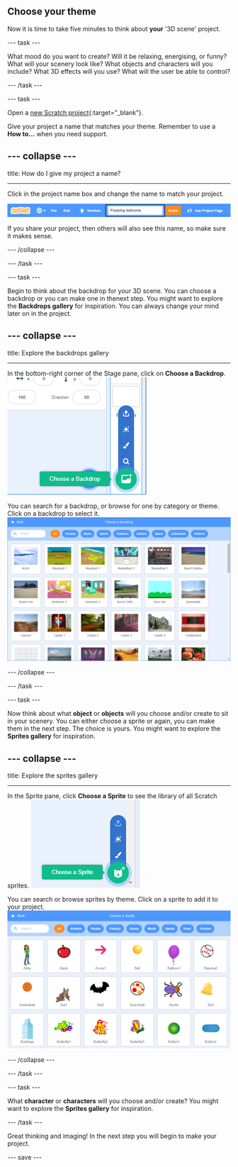 ## Choose your theme

Now it is time to take five minutes to think about **your** '3D scene' project.

--- task ---

What mood do you want to create? Will it be relaxing, energising, or funny?
What will your scenery look like?
What objects and characters will you include?
What 3D effects will you use?
What will the user be able to control?

--- /task ---

--- task ---

Open a [new Scratch project](https://scratch.mit.edu/projects/editor){:target=”_blank”}.

Give your project a name that matches your theme. Remember to use a **How to…** when you need support.

--- collapse ---
---

title: How do I give my project a name?

---

Click in the project name box and change the name to match your project. 

![Project name highlighted](images/change-project-name.png)

If you share your project, then others will also see this name, so make sure it makes sense. 

--- /collapse --- 

--- /task ---

--- task ---

Begin to think about the backdrop for your 3D scene. You can choose a backdrop or you can make one in thenext step. You might want to explore the **Backdrops gallery** for inspiration. You can always change your mind later on in the project.

--- collapse ---
---

title: Explore the backdrops gallery

---

In the bottom-right corner of the Stage pane, click on **Choose a Backdrop**.
![Image of Choose a Backdrop](images/stage-choose.png)

You can search for a backdrop, or browse for one by category or theme. Click on a backdrop to select it.
![Image of Backdrop Library](images/backdrop.png)

--- /collapse ---

--- /task ---

--- task ---

Now think about what **object** or **objects** will you choose and/or create to sit in your scenery. You can either choose a sprite or again, you can make them in the next step. The choice is yours. You might want to explore the **Sprites gallery** for inspiration.

--- collapse ---
---

title: Explore the sprites gallery

---

In the Sprite pane, click **Choose a Sprite** to see the library of all Scratch sprites.
![Image Sprite Library](images/sprite-library.png)

You can search or browse sprites by theme. Click on a sprite to add it to your project.
![Image Sprite Library - choose](images/sprite-choose.png)

--- /collapse ---

--- /task ---

--- task ---

What **character** or **characters** will you choose and/or create? You might want to explore the **Sprites gallery** for inspiration.

--- /task ---

Great thinking and imaging! In the next step you will begin to make your project. 

--- save ---

